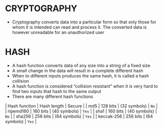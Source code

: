 # CRYPTOGRAPHY
- Cryptography converts data into a particular form so that only those for whom it is intended can read and process it. The converted data is however unreadable for an unauthorized user

# HASH
- A hash function converts data of any size into a string of a fixed size
- A small change in the data will result in a complete different hash
- When to different inputs produces the same hash, it is called a hash collision
- A hash function is considered “collision resistant” when it is very hard to find two inputs that hash to the same output
- There are many different hash functions

| Hash function | Hash length | Secure |
| md5 | 128 bits | (32 symbols) | `No` |
| ripemd160 | 160 bits | (40 symbols) | `Yes` |
| sha1 | 160 bits | (40 symbols) | `No`  |
| sha256 | 256 bits | (64 symbols) | `Yes` |
| keccak-256 | 256 bits | (64 symbols) | `Yes` |
